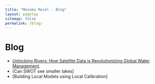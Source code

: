 ```yaml
---
title: "Menaka Revel - Blog"
layout: pagelay
sitemap: false
permalink: /blog/
---
```


# Blog

- [Unlocking Rivers: How Satellite Data is Revolutionizing Global Water Management](../blog_hydroda.md).
- [Can SWOT see smaller lakes]
- [Building Local Models using Local Calibration]
